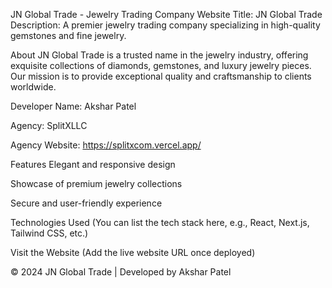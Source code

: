 JN Global Trade - Jewelry Trading Company
Website Title: JN Global Trade
Description: A premier jewelry trading company specializing in high-quality gemstones and fine jewelry.

About
JN Global Trade is a trusted name in the jewelry industry, offering exquisite collections of diamonds, gemstones, and luxury jewelry pieces. Our mission is to provide exceptional quality and craftsmanship to clients worldwide.

Developer
Name: Akshar Patel

Agency: SplitXLLC

Agency Website: https://splitxcom.vercel.app/

Features
Elegant and responsive design

Showcase of premium jewelry collections

Secure and user-friendly experience

Technologies Used
(You can list the tech stack here, e.g., React, Next.js, Tailwind CSS, etc.)

Visit the Website
(Add the live website URL once deployed)

© 2024 JN Global Trade | Developed by Akshar Patel

